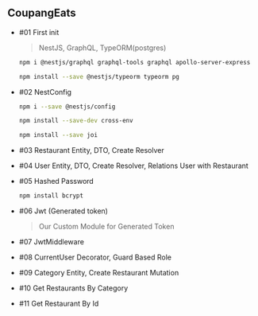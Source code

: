 ## CoupangEats

- #01 First init

  > NestJS, GraphQL, TypeORM(postgres)

  ```bash
  npm i @nestjs/graphql graphql-tools graphql apollo-server-express

  npm install --save @nestjs/typeorm typeorm pg
  ```

- #02 NestConfig

  ```bash
  npm i --save @nestjs/config

  npm install --save-dev cross-env

  npm install --save joi
  ```

- #03 Restaurant Entity, DTO, Create Resolver

- #04 User Entity, DTO, Create Resolver, Relations User with Restaurant

- #05 Hashed Password

  ```bash
  npm install bcrypt
  ```

- #06 Jwt (Generated token)

  > Our Custom Module for Generated Token

- #07 JwtMiddleware

- #08 CurrentUser Decorator, Guard Based Role

- #09 Category Entity, Create Restaurant Mutation

- #10 Get Restaurants By Category

- #11 Get Restaurant By Id
